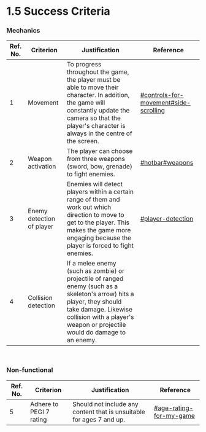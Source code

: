 # 1.5 Success Criteria

### Mechanics

| Ref. No. | Criterion                 | Justification                                                                                                                                                                                                              | Reference                                                                                                                                                                                |
| -------- | ------------------------- | -------------------------------------------------------------------------------------------------------------------------------------------------------------------------------------------------------------------------- | ---------------------------------------------------------------------------------------------------------------------------------------------------------------------------------------- |
| 1        | Movement                  | To progress throughout the game, the player must be able to move their character. In addition, the game will constantly update the camera so that the player's character is always in the centre of the screen.            | [#controls-for-movement](1.4a-features-of-the-proposed-solution.md#controls-for-movement "mention")[#side-scrolling](1.4a-features-of-the-proposed-solution.md#side-scrolling "mention") |
| 2        | Weapon activation         | The player can choose from three weapons (sword, bow, grenade) to fight enemies.                                                                                                                                           | [#hotbar](1.4a-features-of-the-proposed-solution.md#hotbar "mention")[#weapons](1.4a-features-of-the-proposed-solution.md#weapons "mention")                                             |
| 3        | Enemy detection of player | Enemies will detect players within a certain range of them and work out which direction to move to get to the player. This makes the game more engaging because the player is forced to fight enemies.                     | [#player-detection](1.4a-features-of-the-proposed-solution.md#player-detection "mention")                                                                                                |
| 4        | Collision detection       | If a melee enemy (such as zombie) or projectile of ranged enemy (such as a skeleton's arrow) hits a player, they should take damage. Likewise collision with a player's weapon or projectile would do damage to an enemy.  |                                                                                                                                                                                          |

```
                                                                 
```

### Non-functional

| Ref. No. | Criterion               | Justification                                                        | Reference                                                                       |
| -------- | ----------------------- | -------------------------------------------------------------------- | ------------------------------------------------------------------------------- |
| 5        | Adhere to PEGI 7 rating | Should not include any content that is unsuitable for ages 7 and up. | [#age-rating-for-my-game](1.2-stakeholders.md#age-rating-for-my-game "mention") |
